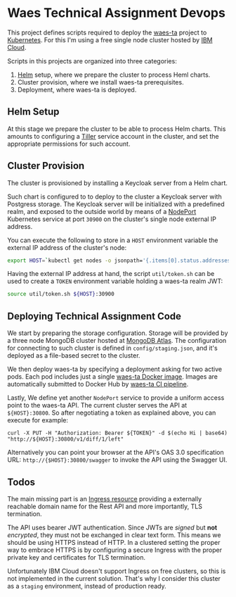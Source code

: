 # Waes Technical Assignment Devops
This project defines scripts required to deploy the [waes-ta](https://github.com/ppedemon/waes-ta) 
project to [Kubernetes](https://kubernetes.io/). For this I'm using a free single node cluster 
hosted by [IBM Cloud](https://www.ibm.com/cloud/).

Scripts in this projects are organized into three categories:

  1. [Helm](https://helm.sh/) setup, where we prepare the cluster to process Heml charts.
  2. Cluster provision, where we install waes-ta prerequisites.
  3. Deployment, where waes-ta is deployed.

## Helm Setup
At this stage we prepare the cluster to be able to process Helm charts. This amounts to 
configuring a [Tiller](https://helm.sh/docs/install/) service account in the cluster, 
and set the appropriate permissions for such account.

## Cluster Provision
The cluster is provisioned by installing a Keycloak server from a Helm chart.

Such chart is configured to to deploy to the cluster a Keycloak server with Postgress storage. 
The Keycloak server will be initialized with a predefined realm, and exposed to the outside world 
by means of a [NodePort](https://kubernetes.io/docs/concepts/services-networking/service/#nodeport) 
Kubernetes service at port `30900` on the cluster's single node external IP address.

You can execute the following to store in a `HOST` environment variable the external IP address of 
the cluster's node:

```bash
export HOST=`kubectl get nodes -o jsonpath='{.items[0].status.addresses[?(@.type == "ExternalIP")].address}'`
```

Having the external IP address at hand, the script `util/token.sh` can be used to create a `TOKEN` 
environment variable holding a waes-ta realm JWT:

```bash
source util/token.sh ${HOST}:30900
```

## Deploying Technical Assignment Code
We start by preparing the storage configuration. Storage will be provided by a three node 
MongoDB cluster hosted at [MongoDB Atlas](https://cloud.mongodb.com). The configuration 
for connecting to such cluster is defined in `config/staging.json`, and it's deployed as a 
file-based secret to the cluster.

We then deploy waes-ta by specifying a deployment asking for two active pods. Each pod includes
just a single [waes-ta Docker image](https://cloud.docker.com/repository/docker/ppedemon/waes-ta). 
Images are automatically submitted to Docker Hub by [waes-ta CI pipeline](https://github.com/ppedemon/waes-ta/blob/master/.travis.yml).

Lastly, We define yet another `NodePort` service to provide a uniform access point to the waes-ta API. 
The current cluster serves the API at `${HOST}:30800`. So after negotiating a token as explained above, 
you can execute for example:

```
curl -X PUT -H "Authorization: Bearer ${TOKEN}" -d $(echo Hi | base64) "http://${HOST}:30800/v1/diff/1/left"
```

Alternatively you can point your browser at the API's OAS 3.0 specification URL: `http://{$HOST}:30800/swagger`
to invoke the API using the Swagger UI.

## Todos
The main missing part is an [Ingress resource](https://kubernetes.io/docs/concepts/services-networking/ingress/) 
providing a externally reachable domain name for the Rest API and more importantly, TLS termination.

The API uses bearer JWT authentication. Since JWTs are _signed_ but **not** _encrypted_, they must not
be exchanged in clear text form. This means we should be using HTTPS instead of HTTP. In a clustered
setting the proper way to embrace HTTPS is by configuring a secure Ingress with the proper private 
key and certificates for TLS termination.

Unfortunately IBM Cloud doesn't support Ingress on free clusters, so this is not implemented in the current 
solution. That's why I consider this cluster as a `staging` environment, instead of production ready.
